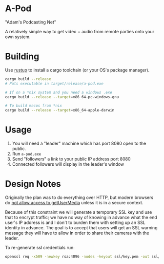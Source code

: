 
# A-Pod

"Adam's Podcasting Net"

A relatively simple way to get video + audio
from remote parties onto your own system.

# Building

Use [rustup](https://rustup.rs/) to install a cargo toolchain (or your OS's package manager).

```bash
cargo build --release
# Puts executable in target/release/a-pod.exe

# If on a *nix system and you need a windows .exe
cargo build --release --target=x86_64-pc-windows-gnu

# To build macos from *nix
cargo build --release --target=x86_64-apple-darwin
```

# Usage

1. You will need a "leader" machine which has port 8080 open to the public.
2. Run `a-pod.exe`
3. Send "followers" a link to your public IP address port 8080
4. Connected followers will display in the leader's window


# Design Notes

Originally the plan was to do everything over HTTP, but modern
browsers do [not allow access to getUserMedia](https://developer.mozilla.org/en-US/docs/Web/API/MediaDevices/getUserMedia#Privacy_and_security) unless it is in a secure context.

Because of this constraint we will generate a temporary SSL key
and use that to encrypt traffic; we have no way of knowing in advance what
the end user's IP address is and I don't to burden them with setting up
an SSL identity in advance. The goal is to accept that users will get an SSL
warning message they will have to allow in order to share their cameras with the leader.

To re-generate ssl credentials run:

```bash
openssl req -x509 -newkey rsa:4096 -nodes -keyout ssl/key.pem -out ssl/cert.pem -days 365 -subj '/CN=unknown-cn'
```


